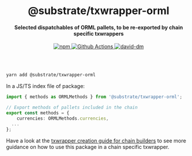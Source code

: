 <br /><br />

<h1 align="center">@substrate/txwrapper-orml</h1>
<h4 align="center">Selected dispatchables of ORML pallets, to be re-exported by chain specific txwrappers</h4>

<p align="center">
  <a href="https://www.npmjs.com/package/@substrate/txwrapper-orml">
    <img alt="npm" src="https://img.shields.io/npm/v/@substrate/txwrapper-orml.svg" />
  </a>
  <a href="https://github.com/paritytech/txwrapper-core/actions">
    <img alt="Github Actions" src="https://github.com/paritytech/txwrapper-core/workflows/pr/badge.svg" />
  </a>
  <a href="https://david-dm.org/paritytech/txwrapper-core">
    <img alt="david-dm" src="https://img.shields.io/david/paritytech/txwrapper-core.svg" />
  </a>
</p>

<br /><br />

```bash
yarn add @substrate/txwrapper-orml
```

In a JS/TS index file of package:

```typescript
import { methods as ORMLMethods } from '@substrate/txwrapper-orml';

// Export methods of pallets included in the chain
export const methods = {
	currencies: ORMLMethods.currencies,
  ...
};
```

Have a look at the [txwrapper creation guide for chain builders](../../CHAIN_BUILDER.md) to see more guidance on how to use this package in a chain specific txwrapper.
